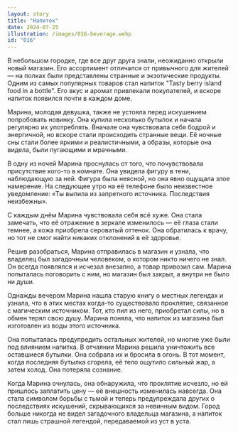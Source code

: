 ```yaml
---
layout: story
title: "Напиток"
date: 2024-07-25
illustration: /images/016-beverage.webp
id: "016"
---
```


В небольшом городке, где все друг друга знали, неожиданно открыли новый магазин. Его ассортимент отличался от привычного для жителей — на полках были представлены странные и экзотические продукты. Одним из самых популярных товаров стал напиток "Tasty berry island food in a bottle". Его вкус и аромат привлекали покупателей, и вскоре напиток появился почти в каждом доме.

Марина, молодая девушка, также не устояла перед искушением попробовать новинку. Она купила несколько бутылок и начала регулярно их употреблять. Вначале она чувствовала себя бодрой и энергичной, но вскоре стали происходить странные вещи. Её ночные сны стали более яркими и реалистичными, а образы, которые она видела, были пугающими и мрачными.

В одну из ночей Марина проснулась от того, что почувствовала присутствие кого-то в комнате. Она увидела фигуру в тени, наблюдающую за ней. Фигура была неясной, но она явно ощущала злое намерение. На следующее утро на её телефоне было неизвестное уведомление: «Ты выпила из запретного источника. Последствия неизбежны».

С каждым днём Марина чувствовала себя всё хуже. Она стала замечать, что её отражение в зеркале изменилось — её глаза стали темнее, а кожа приобрела сероватый оттенок. Она обратилась к врачу, но тот не смог найти никаких отклонений в её здоровье.

Решив разобраться, Марина отправилась в магазин и узнала, что владелец был загадочным человеком, о котором никто ничего не знал. Он всегда появлялся и исчезал внезапно, а товар привозил сам. Марина попыталась поговорить с ним, но магазин был закрыт, а внутри не было ни души.

Однажды вечером Марина нашла старую книгу о местных легендах и узнала, что в этих местах когда-то существовало проклятие, связанное с магическим источником. Тот, кто пил из него, приобретал силы, но в обмен терял свою душу. Марина поняла, что напиток из магазина был изготовлен из воды этого источника.

Она попыталась предупредить остальных жителей, но многие уже были под влиянием напитка. В отчаянии Марина решила уничтожить все оставшиеся бутылки. Она собрала их и бросила в огонь. В тот момент, когда последняя бутылка сгорела, её тело ощутило сильный жар, а затем холод. Она потеряла сознание.

Когда Марина очнулась, она обнаружила, что проклятие исчезло, но ей пришлось заплатить цену — её внешность изменилась навсегда. Она стала символом борьбы с тьмой и теперь предупреждала других о последствиях искушений, скрывающихся за невинным видом. Город больше никогда не видел загадочного владельца магазина, а напиток стал лишь страшной легендой, передаваемой из уст в уста.